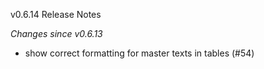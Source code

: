 v0.6.14 Release Notes

*Changes since v0.6.13*

- show correct formatting for master texts in tables (#54)
